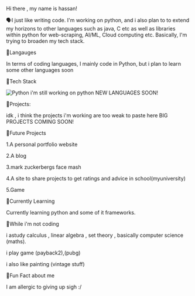 Hi there , my name is hassan!

🗣I just like writing code. I'm working on python, and i also plan to  to extend my horizons to other languages such as java, C etc  as well as libraries within python for web-scraping, AI/ML, Cloud computing etc. Basically, I'm trying to broaden my tech stack.

🔗Langauges

In terms of coding languages, I mainly code in Python, but i plan to learn some other languages soon 

🔗Tech Stack

![Python](https://img.shields.io/badge/-Python-3776AB?style=flat-square&logo=Python&logoColor=white)
i'm still working on python 
NEW LANGUAGES SOON!

🔗Projects:

idk , i think the projects i'm working are too weak to paste here 
BIG PROJECTS COMING SOON!

🔗Future Projects

1.A personal portfolio website

2.A blog

3.mark zuckerbergs face mash

4.A site to share projects to get ratings and advice in school(myuniversity)

5.Game


🔗Currently Learning

Currently learning python and some of it frameworks.

🔗While i'm not coding 

i astudy calculus , linear algebra , set theory , basically computer science (maths).

i play game (payback2),(pubg)

i also like painting (vintage stuff)

🔗Fun Fact about me

I am allergic to giving up sigh :/


<!---
HassanAmirii/HassanAmirii is a ✨ special ✨ repository because its `README.md` (this file) appears on your GitHub profile.
You can click the Preview link to take a look at your changes.
--->
